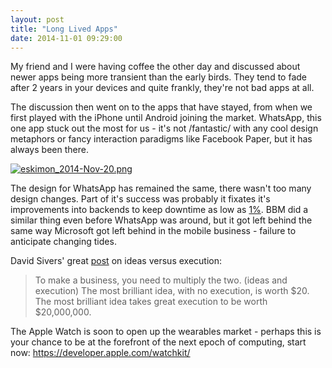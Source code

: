 ```yaml
---
layout: post
title: "Long Lived Apps"
date: 2014-11-01 09:29:00
---
```



My friend and I were having coffee the other day and discussed about newer apps being more transient than the early birds. They tend to fade after 2 years in your devices and quite frankly, they're not bad apps at all.

The discussion then went on to the apps that have stayed, from when we first played with the iPhone until Android joining the market. WhatsApp, this one app stuck out the most for us - it's not /fantastic/ with any cool design metaphors or fancy interaction paradigms like Facebook Paper, but it has always been there.

[![eskimon_2014-Nov-20.png](https://d23f6h5jpj26xu.cloudfront.net/pkg4lf4lqliwzw_small.png)](http://img.svbtle.com/pkg4lf4lqliwzw.png)

The design for WhatsApp has remained the same, there wasn't too many design changes. Part of it's success was probably it fixates it's improvements into backends to keep downtime as low as [1%](http://qz.com/178897/a-hand-written-note-explains-the-radical-purity-driving-whatsapps-success/). BBM did a similar thing even before WhatsApp was around, but it got left behind the same way Microsoft got left behind in the mobile business - failure to anticipate changing tides.

David Sivers' great [post](http://sivers.org/multiply) on ideas versus execution:

> To make a business, you need to multiply the two. (ideas and execution)
The most brilliant idea, with no execution, is worth $20.
The most brilliant idea takes great execution to be worth $20,000,000.

The Apple Watch is soon to open up the wearables market - perhaps this is your chance to be at the forefront of the next epoch of computing, start now: https://developer.apple.com/watchkit/
